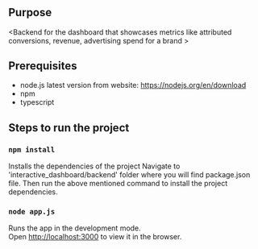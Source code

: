 # <PartitionDataDashboard-Backend>

## Purpose

<Backend for the dashboard that showcases metrics like attributed conversions, revenue, advertising spend for a brand >

## Prerequisites

-   node.js latest version from website: https://nodejs.org/en/download
-   npm
-   typescript

## Steps to run the project

### `npm install`

Installs the dependencies of the project
Navigate to 'interactive_dashboard/backend' folder where you will find package.json file. Then run the above mentioned command to install the project dependencies.

### `node app.js`

Runs the app in the development mode.\
Open [http://localhost:3000](http://localhost:3000) to view it in the browser.
